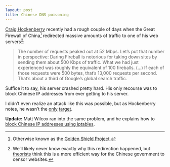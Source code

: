```yaml
---
layout: post
title: Chinese DNS poisoning
---
```


[Craig Hockenberry](http://furbo.org/2015/01/22/fear-china/) recently had a rough couple of days when the Great Firewall of China[^gfw] redirected massive amounts of traffic to one of his web servers[^why]:

> The number of requests peaked out at 52 Mbps. Let’s put that number in perspective: Daring Fireball is notorious for taking down sites by sending them about 500 Kbps of traffic. What we had just experienced was roughly the equivalent of 100 fireballs. (...) If each of those requests were 500 bytes, that’s 13,000 requests per second. That’s about a third of Google’s global search traffic.

Suffice it to say, his server crashed pretty hard. His only recourse was to block Chinese IP addresses from ever getting to his server.

I didn’t even realize an attack like this was possible, but as Hockenberry notes, he wasn’t the [only](http://www.reddit.com/r/networking/comments/2rumgd/chinese_firewall_seems_to_be_redirecting_blocked/) [target](http://www.theregister.co.uk/2014/01/21/china_dns_poisoning_attack/).

**Update:** Matt Wilcox ran into the same problem, and he explains how to [block Chinese IP addresses using iptables](https://mattwilcox.net/archives/unexpected-ddos-blocking-china-with-ipset-and-iptables/).

[^gfw]: Otherwise known as the [Golden Shield Project](http://en.wikipedia.org/wiki/Golden_Shield_Project).

[^why]: We’ll likely never know exactly why this redirection happened, but [theorists](https://news.ycombinator.com/item?id=8931827) think this is a more efficient way for the Chinese government to censor websites.